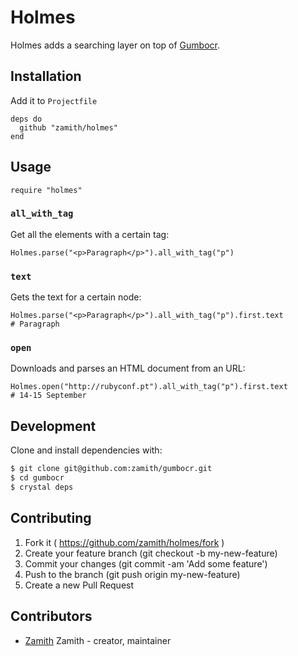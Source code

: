 # Holmes

Holmes adds a searching layer on top of [Gumbocr](https://github.com/zamith/gumbocr).

## Installation

Add it to `Projectfile`

```crystal
deps do
  github "zamith/holmes"
end
```

## Usage

```crystal
require "holmes"
```

### `all_with_tag`

Get all the elements with a certain tag:

```crystal
Holmes.parse("<p>Paragraph</p>").all_with_tag("p")
```

### `text`

Gets the text for a certain node:

```crystal
Holmes.parse("<p>Paragraph</p>").all_with_tag("p").first.text
# Paragraph
```

### `open`

Downloads and parses an HTML document from an URL:

```crystal
Holmes.open("http://rubyconf.pt").all_with_tag("p").first.text
# 14-15 September
```
## Development

Clone and install dependencies with:

```bash
$ git clone git@github.com:zamith/gumbocr.git
$ cd gumbocr
$ crystal deps
```

## Contributing

1. Fork it ( https://github.com/zamith/holmes/fork )
2. Create your feature branch (git checkout -b my-new-feature)
3. Commit your changes (git commit -am 'Add some feature')
4. Push to the branch (git push origin my-new-feature)
5. Create a new Pull Request

## Contributors

- [Zamith](https://github.com/zamith) Zamith - creator, maintainer

